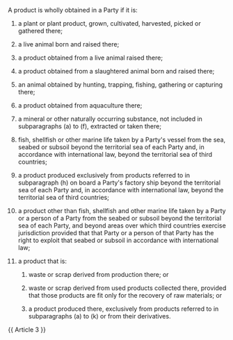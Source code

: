 A product is wholly obtained in a Party if it is:

1. a plant or plant product, grown, cultivated, harvested, picked or gathered there;

2. a live animal born and raised there;

3. a product obtained from a live animal raised there;

4. a product obtained from a slaughtered animal born and raised there;

5. an animal obtained by hunting, trapping, fishing, gathering or capturing there;

6. a product obtained from aquaculture there;

7. a mineral or other naturally occurring substance, not included in subparagraphs (a) to (f), extracted or taken there;

8. fish, shellfish or other marine life taken by a Party's vessel from the sea, seabed or subsoil beyond the territorial sea of each Party and, in accordance with international law, beyond the territorial sea of third countries;

9. a product produced exclusively from products referred to in subparagraph (h) on board a Party's factory ship beyond the territorial sea of each Party and, in accordance with international law, beyond the territorial sea of third countries;

10. a product other than fish, shellfish and other marine life taken by a Party or a person of a Party from the seabed or subsoil beyond the territorial sea of each Party, and beyond areas over which third countries exercise jurisdiction provided that that Party or a person of that Party has the right to exploit that seabed or subsoil in accordance with international law;

11. a product that is:

    1.  waste or scrap derived from production there; or

    2.  waste or scrap derived from used products collected there, provided that those products are fit only for the recovery of raw materials; or

    3.  a product produced there, exclusively from products referred to in subparagraphs (a) to (k) or from their derivatives.

{{ Article 3 }}
